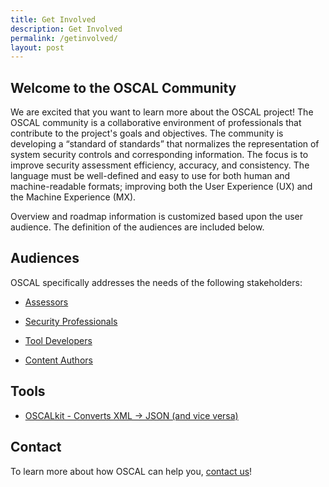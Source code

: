 ```yaml
---
title: Get Involved
description: Get Involved
permalink: /getinvolved/
layout: post
---
```


## Welcome to the OSCAL Community

We are excited that you want to learn more about the OSCAL project! The OSCAL community is a collaborative environment of professionals that contribute to the project's goals and objectives. The community is developing a “standard of standards” that normalizes the representation of system security controls and corresponding information. The focus is to improve security assessment efficiency, accuracy, and consistency. The language must be well-defined and easy to use for both human and machine-readable formats; improving both the User Experience (UX) and the Machine Experience (MX). 

Overview and roadmap information is customized based upon the user audience. The definition of the audiences are included below. 

## Audiences

OSCAL specifically addresses the needs of the following stakeholders:

- [Assessors](/learnmore/assessors/)

- [Security Professionals](/learnmore/securitypros/)

- [Tool Developers](/learnmore/tooldevelopers/)

- [Content Authors](/learnmore/authors/)

## Tools

- [OSCALkit - Converts XML -> JSON (and vice versa)](https://github.com/docker/oscalkit)

## Contact

To learn more about how OSCAL can help you, [contact us](/contact/)!

